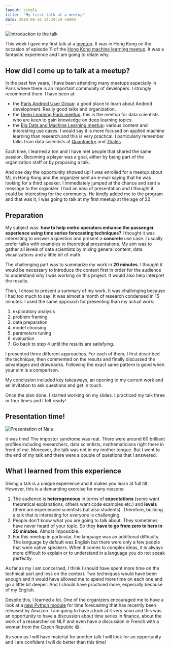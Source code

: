 ```yaml
---
layout: single
title:  "My first talk at a meetup"
date: 2019-06-16 14:34:59 +0800
---
```


![Introduction to the talk](/img/first_talk/intro.jpg)

This week I gave my first talk at a [meetup](https://www.meetup.com/). It was in Hong Kong on the occasion of episode 11 of the [Hong Kong machine learning meetup](https://www.meetup.com/Hong-Kong-Machine-Learning-Meetup/). It was a fantastic experience and I am going to relate why.

## How did I come up to talk at a meetup?

In the past few years, I have been attending many meetups especially in Paris where there is an important community of developers. I strongly recommend them. I have been at:

* the [Paris Android User Group](https://www.meetup.com/Android-Paris/): a good place to learn about Android development. Really good talks and organization.
* the [Deep Learning Paris meetup](https://www.meetup.com/Deep-Learning-Paris-Meetup/): this is the meetup for data scientists who are keen to gain knowledge on deep learning topics. 
* the [Big Data and Machine Learning meetup](https://www.meetup.com/fr-FR/Big-Data-et-Machine-Learning): various content and interesting use cases. I would say it is more focused on applied machine learning than research and this is very practical. I particularly remember talks from data scientists at [Quantmetry](https://www.quantmetry.com/) and [Thales](www.thalesgroup.com/).

Each time, I learned a ton and I have met people that shared the same passion. Becoming a player was a goal, either by being part of the organization staff or by proposing a talk. 

And one day the opportunity showed up! I was enrolled for a meetup about ML in Hong Kong and the organizer sent an e-mail saying that he was looking for a third speaker. I immediately jumped at the chance and sent a message to the organizer. I had an idea of presentation and I thought it could be interesting for the community. He kindly added me to the program and that was it, I was going to talk at my first meetup at the age of 22. 

## Preparation

My subject was: **how to help metro operators enhance the passenger experience using time series forecasting techniques?** I thought it was interesting to answer a question and present a **concrete** use case. I usually prefer talks with examples to theoretical presentations. My aim was to gather all levels of data scientists by mixing general content, data visualizations and a little bit of math. 

The challenging part was to summarize my work in **20 minutes**. I thought it would be necessary to introduce the context first in order for the audience to understand why I was working on this project. It would also help interpret the results. 

Then, I chose to present a summary of my work. It was challenging because I had too much to say! It was almost a month of research condensed in 15 minutes. I used the same approach for presenting than my actual work:

1. exploratory analysis
2. problem framing
3. data preparation
4. model choosing
5. parameters tuning
6. evaluation
7. Go back to step 4 until the results are satisfying.

I presented three different approaches. For each of them, I first described the technique, then commented on the results and finally discussed the advantages and drawbacks. Following the exact same pattern is good when your aim is a comparison. 

My conclusion included key takeaways, an opening to my current work and an invitation to ask questions and get in touch.

Once the plan done, I started working on my slides. I practiced my talk three or four times and I felt ready!

## Presentation time!

![Presentation of Naia](/img/first_talk/presentation_1.jpg)

It was time! The impostor syndrome was real. There were around 60 brilliant profiles including researchers, data scientists, mathematicians right there in front of me. Moreover, the talk was not in my mother tongue. But I went to the end of my talk and there were a couple of questions that I answered.

## What I learned from this experience

Giving a talk is a unique experience and it makes you learn at full tilt. However, this is a demanding exercise for many reasons:

1. The audience is **heterogeneous** in terms of **expectations** (some want theoretical explanations, others want code examples etc.) and **levels** (there are experienced scientists but also students). Therefore, building a talk that is interesting for everyone is challenging.
2. People don't know what you are going to talk about. They sometimes have never heard of your topic. So they **have to go from zero to hero in 20 minutes**. Almost impossible.
3. For this meetup in particular, the language was an additional difficulty. The language by default was English but there were only a few people that were native speakers. When it comes to complex ideas, it is always more difficult to explain or to understand in a language you do not speak perfectly. 

As far as my I am concerned, I think I should have spent more time on the technical part and less on the context. Two techniques would have been enough and it would have allowed me to spend more time on each one and go a little bit deeper. And I should have practiced more, especially because of my English.  

Despite this, I learned a lot. One of the organizers encouraged me to have a look at a [new Python module]((https://aws.amazon.com/fr/blogs/opensource/gluon-time-series-open-source-time-series-modeling-toolkit/)) for time forecasting that has recently been released by Amazon. I am going to have a look at it very soon and this was an opportunity to have a discussion about time series in finance, about the work of a researcher on NLP and even have a discussion in French with a woman from the Czech Republic :smile:.

 As soon as I will have material for another talk I will look for an opportunity and I am confident I will do better than this time!
